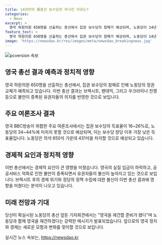 ```yaml
---
title: 14년만의 英총선 보수당의 무너진 이유는?
categories:
  - News
excerpt: >
  영국 하원의원 650명을 선출하는 총선에서 집권 보수당의 참패가 예상되며, 노동당이 14년 만에 정권을 차지할 것으로 예측된다. 보수당은 낮은 득표율로 최악의 참패를 맞게 되었으며, 노동당의 의석수는 대폭 증가할 것으로 예상된다. 이는 브렉시트, 팬데믹, 우크라이나 전쟁 등으로 불만이 높아진 유권자들의 변화를 원하는 의지를 반영한 것으로 분석된다. 노동당 대표는 정권 교체를 예고하며 유권자들에게 변화를 약속했다.
feature_text: >
  영국 하원의원 650명을 선출하는 총선에서 집권 보수당의 참패가 예상되며, 노동당이 14년 만에 정권을 차지할 것으로 예측된다. 보수당은 낮은 득표율로 최악의 참패를 맞게 되었으며, 노동당의 의석수는 대폭 증가할 것으로 예상된다. 이는 브렉시트, 팬데믹, 우크라이나 전쟁 등으로 불만이 높아진 유권자들의 변화를 원하는 의지를 반영한 것으로 분석된다. 노동당 대표는 정권 교체를 예고하며 유권자들에게 변화를 약속했다.
image: 'https://newsdao.kr/res/images/meta/newsdao_breakingnews.jpg'
---
```


<p><img src="https://newsdao.kr/res/images/meta/newsdao_breakingnews.jpg" alt="pcversion 속보" /></p>

<h2 data-ke-size="size26">영국 총선 결과 예측과 정치적 영향</h2>

<p data-ke-size="size16">영국 하원의원 650명을 선출하는 총선에서, 집권 보수당의 참패로 인해 노동당의 정권 교체가 예측되고 있습니다. 이번 총선 결과는 브렉시트, 팬데믹, 그리고 우크라이나 전쟁 등으로 불만이 증폭된 유권자들의 의지를 반영한 것으로 보입니다.</p>

<h2 data-ke-size="size26">주요 여론조사 결과</h2>

<p data-ke-size="size16">영국 BBC방송이 취합한 주요 여론조사에서는 집권 보수당의 득표율이 16~26%로, 노동당의 34~44%에 미치지 못할 것으로 예상되며, 이는 보수당 창당 이후 가장 낮은 득표율입니다. 노동당은 의석 650석 가운데 431석을 차지할 것으로 예상되고 있습니다.</p>

<h2 data-ke-size="size26">경제적 요인과 정치적 영향</h2>

<p data-ke-size="size16">이번 총선에서는 경제적 요인이 큰 영향을 미쳤습니다. 영국의 실질 임금이 하락하고, 공공서비스 악화로 인한 불만이 증폭되면서 유권자들의 불신이 높아지고 있는 것으로 보입니다. 브렉시트 후의 경제 위기와 정당의 정책 수립에 대한 불신이 이번 총선 결과에 영향을 미쳤다는 분석이 나오고 있습니다.</p>

<h2 data-ke-size="size26">미래 전망과 기대</h2>

<p data-ke-size="size16">당선이 확실시된 노동당의 총선 앞둔 기자회견에서는 "영국을 재건할 준비가 됐다"며 노동당과 함께 영국을 재건하겠다는 강력한 메시지가 발표되었습니다. 앞으로의 영국 정치와 경제는 새로운 모험과 변화를 맞이할 것으로 보입니다.</p>
실시간 뉴스 속보는, <a href="https://newsdao.kr" rel="dofollow">https://newsdao.kr</a>


